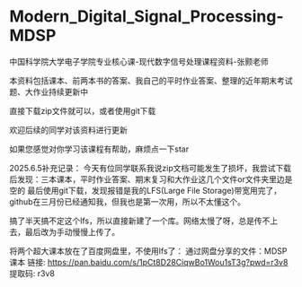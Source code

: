 # Modern_Digital_Signal_Processing-MDSP
中国科学院大学电子学院专业核心课-现代数字信号处理课程资料-张颢老师

本资料包括课本、前两本书的答案、我自己的平时作业答案、整理的近年期末考试题、大作业持续更新中

直接下载zip文件就可以，或者使用git下载

欢迎后续的同学对该资料进行更新

如果您感觉对你学习该课程有帮助，麻烦点一下star


2025.6.5补充记录：
今天有位同学联系我说zip文档可能发生了损坏，我尝试下载后发现：三本课本，平时作业答案、期末复习和大作业这几个文件or文件夹里边是空的
最后使用git下载，发现报错是我的LFS(Large File Storage)带宽用完了，github在三月份已经通知我，但我也是第一次用，所以不太懂这个。

搞了半天搞不定这个lfs，所以直接新建了一个库。网络太慢了呀，总是传不上去，最后改为手动慢慢上传了。

将两个超大课本放在了百度网盘里，不使用lfs了：
通过网盘分享的文件：MDSP课本
链接: https://pan.baidu.com/s/1pCt8D28CiqwBo1Wou1sT3g?pwd=r3v8 提取码: r3v8

